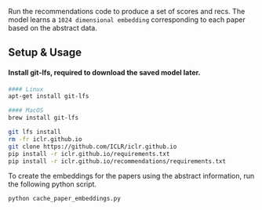 Run the recommendations code to produce a set of scores and recs.
The model learns a `1024 dimensional embedding` corresponding to each paper based on the abstract data.

## Setup & Usage

#### Install git-lfs, required to download the saved model later.
```bash
#### Linux
apt-get install git-lfs

#### MacOS
brew install git-lfs
```

```bash
git lfs install
rm -fr iclr.github.io
git clone https://github.com/ICLR/iclr.github.io
pip install -r iclr.github.io/requirements.txt
pip install -r iclr.github.io/recommendations/requirements.txt
```

To create the embeddings for the papers using the abstract information, run the following python script.

```bash
python cache_paper_embeddings.py
```